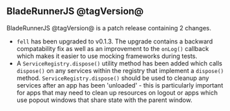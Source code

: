 ## BladeRunnerJS @tagVersion@

BladeRunnerJS @tagVersion@ is a patch release containing 2 changes.

- `fell` has been upgraded to v0.1.3. The upgrade contains a backward compatability fix as well as an improvement to the `onLog()` callback which makes it easier to use mocking frameworks during tests.
- A `ServiceRegistry.dispose()` utility method has been added which calls `dispose()` on any services within the registry that implement a `dispose()` method. `ServiceRegistry.dispose()` should be used to cleanup any services after an app has been 'unloaded' - this is particularly important for apps that may need to clean up resources on logout or apps which use popout windows that share state with the parent window.